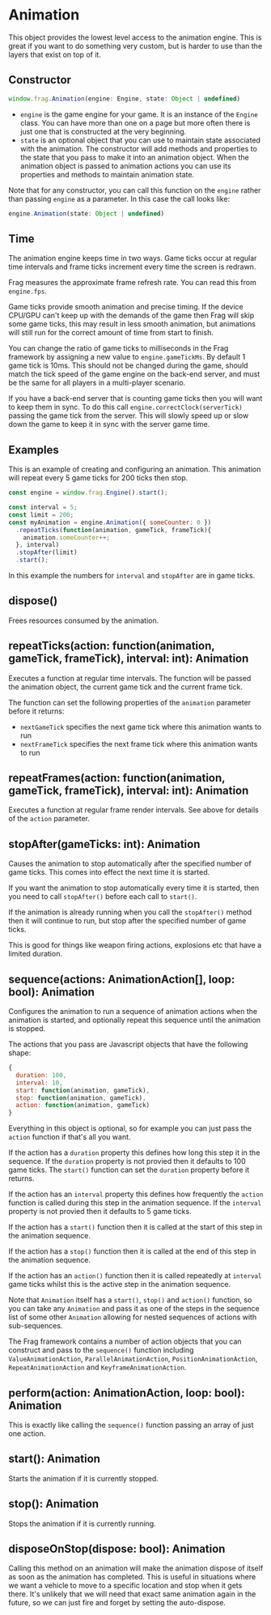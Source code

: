 # Animation

This object provides the lowest level access to the animation engine.
This is great if you want to do something very custom, but is harder
to use than the layers that exist on top of it.

## Constructor
```javascript
window.frag.Animation(engine: Engine, state: Object | undefined)

```

* `engine` is the game engine for your game. It is an instance of the `Engine` class. You can 
  have more than one on a page but more often there is just one that is constructed at the 
  very beginning.
* `state` is an optional object that you can use to maintain state associated with the
  animation. The constructor will add methods and properties to the state that you pass 
  to make it into an animation object. When the animation object is passed to animation 
  actions you can use its properties and methods to maintain animation state.

Note that for any constructor, you can call this function on the `engine` rather than passing
`engine` as a parameter. In this case the call looks like:

```javascript
engine.Animation(state: Object | undefined)
```

## Time
The animation engine keeps time in two ways. Game ticks occur at regular
time intervals and frame ticks increment every time the screen is redrawn.

Frag measures the approximate frame refresh rate. You can read this from
`engine.fps`.

Game ticks provide smooth animation and precise timing. If the device
CPU/GPU can't keep up with the demands of the game then Frag will skip
some game ticks, this may result in less smooth animation, but animations
will still run for the correct amount of time from start to finish.

You can change the ratio of game ticks to milliseconds in the
Frag framework by assigning a new value to `engine.gameTickMs`. 
By default 1 game tick is 10ms. This should not be changed during the game, 
should match the tick speed of the game engine on the back-end server, 
and must be the same for all players in a multi-player scenario.

If you have a back-end server that is counting game ticks then you will want 
to keep them in sync. To do this call `engine.correctClock(serverTick)`
passing the game tick from the server. This will slowly speed up or slow down
the game to keep it in sync with the server game time.

## Examples
This is an example of creating and configuring an animation. This
animation will repeat every 5 game ticks for 200 ticks then stop.

```javascript
const engine = window.frag.Engine().start();

const interval = 5;
const limit = 200;
const myAnimation = engine.Animation({ someCounter: 0 })
  .repeatTicks(function(animation, gameTick, frameTick){
    animation.someCounter++;
  }, interval)
  .stopAfter(limit)
  .start();
```

In this example the numbers for `interval` and `stopAfter` are in game
ticks.

## dispose()
Frees resources consumed by the animation.

## repeatTicks(action: function(animation, gameTick, frameTick), interval: int): Animation
Executes a function at regular time intervals. The function will be passed
the animation object, the current game tick and the current frame tick.

The function can set the following properties of the `animation` parameter before
it returns:
* `nextGameTick` specifies the next game tick where this animation wants to run
* `nextFrameTick` specifies the next frame tick where this animation wants to run

## repeatFrames(action: function(animation, gameTick, frameTick), interval: int): Animation
Executes a function at regular frame render intervals. See above for details
of the `action` parameter.

## stopAfter(gameTicks: int): Animation
Causes the animation to stop automatically after the specified number of game ticks.
This comes into effect the next time it is started.

If you want the animation to stop automatically every time it is started, then
you need to call `stopAfter()` before each call to `start()`.

If the animation is already running when you call the `stopAfter()` method then
it will continue to run, but stop after the specified number of game ticks.

This is good for things like weapon firing actions, explosions etc that have a
limited duration.

## sequence(actions: AnimationAction[], loop: bool): Animation
Configures the animation to run a sequence of animation actions when the animation
is started, and optionally repeat this sequence until the animation is stopped.

The actions that you pass are Javascript objects that have the following shape:
```javascript
{
  duration: 100,
  interval: 10,
  start: function(animation, gameTick),
  stop: function(animation, gameTick),
  action: function(animation, gameTick)
}
```

Everything in this object is optional, so for example you can just pass the `action` 
function if that's all you want.

If the action has a `duration` property this defines how long this step it in the
sequence. If the `duration` property is not provied then it defaults to 100 game ticks.
The `start()` function can set the `duration` property before it returns.

If the action has an `interval` property this defines how frequently the `action` function
is called during this step in the animation sequence. If the `interval` property is not 
provied then it defaults to 5 game ticks.

If the action has a `start()` function then it is called at the start of this step in the
animation sequence.

If the action has a `stop()` function then it is called at the end of this step in the
animation sequence.

If the action has an `action()` function then it is called repeatedly at `interval` game
ticks whilst this is the active step in the animation sequence.

Note that `Animation` itself has a `start()`, `stop()` and `action()` function, so you can 
take any `Animation` and pass it as one of the steps in the sequence list of some other
`Animation` allowing for nested sequences of actions with sub-sequences. 

The Frag framework contains a number of action objects that you can construct and
pass to the `sequence()` function including `ValueAnimationAction`,
`ParallelAnimationAction`, `PositionAnimationAction`, `RepeatAnimationAction` and
`KeyframeAnimationAction`.

## perform(action: AnimationAction, loop: bool): Animation
This is exactly like calling the `sequence()` function passing an array of just one action.

## start(): Animation
Starts the animation if it is currently stopped.

## stop(): Animation
Stops the animation if it is currently running.

## disposeOnStop(dispose: bool): Animation
Calling this method on an animation will make the animation dispose of itself as soon as
the animation has completed. This is useful in situations where we want a vehicle to move
to a specific location and stop when it gets there. It's unlikely that we will need that
exact same animation again in the future, so we can just fire and forget by setting the
auto-dispose.